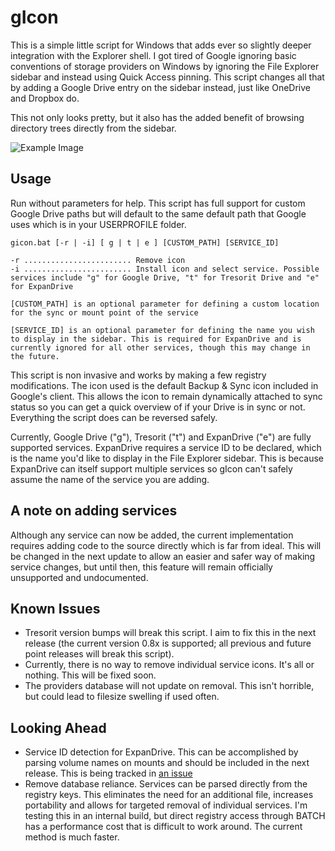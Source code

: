 # gIcon
This is a simple little script for Windows that adds ever so slightly deeper integration with the Explorer shell. I got tired of Google ignoring basic conventions of storage providers on Windows by ignoring the File Explorer sidebar and instead using Quick Access pinning. This script changes all that by adding a Google Drive entry on the sidebar instead, just like OneDrive and Dropbox do. 

This not only looks pretty, but it also has the added benefit of browsing directory trees directly from the sidebar. 

![Example Image](https://raw.githubusercontent.com/scratchfive/gIcon/master/resources/demo.jpg)

## Usage
Run without parameters for help. This script has full support for custom Google Drive paths but will default to the same default path that Google uses which is in your USERPROFILE folder. 

```
gicon.bat [-r | -i] [ g | t | e ] [CUSTOM_PATH] [SERVICE_ID]

-r ........................ Remove icon
-i ........................ Install icon and select service. Possible services include "g" for Google Drive, "t" for Tresorit Drive and "e" for ExpanDrive

[CUSTOM_PATH] is an optional parameter for defining a custom location for the sync or mount point of the service

[SERVICE_ID] is an optional parameter for defining the name you wish to display in the sidebar. This is required for ExpanDrive and is currently ignored for all other services, though this may change in the future. 
```

This script is non invasive and works by making a few registry modifications. The icon used is the default Backup & Sync icon included in Google's client. This allows the icon to remain dynamically attached to sync status so you can get a quick overview of if your Drive is in sync or not. Everything the script does can be reversed safely.

Currently, Google Drive ("g"), Tresorit ("t") and ExpanDrive ("e") are fully supported services. ExpanDrive requires a service ID to be declared, which is the name you'd like to display in the File Explorer sidebar. This is because ExpanDrive can itself support multiple services so gIcon can't safely assume the name of the service you are adding. 

## A note on adding services
Although any service can now be added, the current implementation requires adding code to the source directly which is far from ideal. This will be changed in the next update to allow an easier and safer way of making service changes, but until then, this feature will remain officially unsupported and undocumented. 

## Known Issues
- Tresorit version bumps will break this script. I aim to fix this in the next release (the current version 0.8x is supported; all previous and future point releases will break this script).
- Currently, there is no way to remove individual service icons. It's all or nothing. This will be fixed soon.
- The providers database will not update on removal. This isn't horrible, but could lead to filesize swelling if used often.

## Looking Ahead
- Service ID detection for ExpanDrive. This can be accomplished by parsing volume names on mounts and should be included in the next release. This is being tracked in [an issue](https://github.com/scratchfive/gIcon/issues/1#issue-447819092)
- Remove database reliance. Services can be parsed directly from the registry keys. This eliminates the need for an additional file, increases portability and allows for targeted removal of individual services. I'm testing this in an internal build, but direct registry access through BATCH has a performance cost that is difficult to work around. The current method is much faster. 